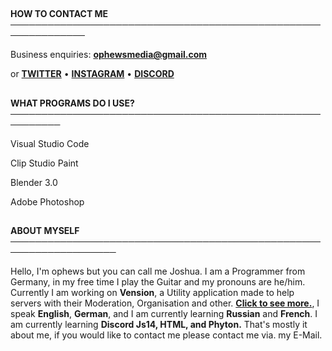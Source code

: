 
##

**HOW TO CONTACT ME ──────────────────────────────────────────────────────────────**



Business enquiries: **ophewsmedia@gmail.com**

or **[TWITTER](https://twitter.com/ophewsmedia)** • **[INSTAGRAM](https://instagram.com/ophewsmedia)** • **[DISCORD](https://discord.gg/bqYDewpZHC)**

##

**WHAT PROGRAMS DO I USE? ──────────────────────────────────────────────────────────**



Visual Studio Code

Clip Studio Paint

Blender 3.0

Adobe Photoshop

##

**ABOUT MYSELF  ───────────────────────────────────────────────────────────────────**



Hello, I'm ophews but you can call me Joshua. I am a Programmer from Germany, in my free time I play the Guitar and my pronouns are he/him. Currently I am working on **Vension**, a Utility application made to help servers with their Moderation, Organisation and other. **[Click to see more.](https://discord.gg/hFwRWurS)**, I speak **English**, **German**, and I am currently learning **Russian** and **French**. I am currently learning **Discord Js14, HTML, and Phyton.** That's mostly it about me, if you would like to contact me please contact me via. my E-Mail.
